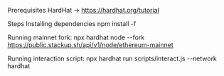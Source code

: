 Prerequisites
HardHat -> https://hardhat.org/tutorial

Steps
Installing dependencies npm install -f 

Running mainnet fork: npx hardhat node --fork https://public.stackup.sh/api/v1/node/ethereum-mainnet

Running interaction script: npx hardhat run scripts/interact.js --network hardhat